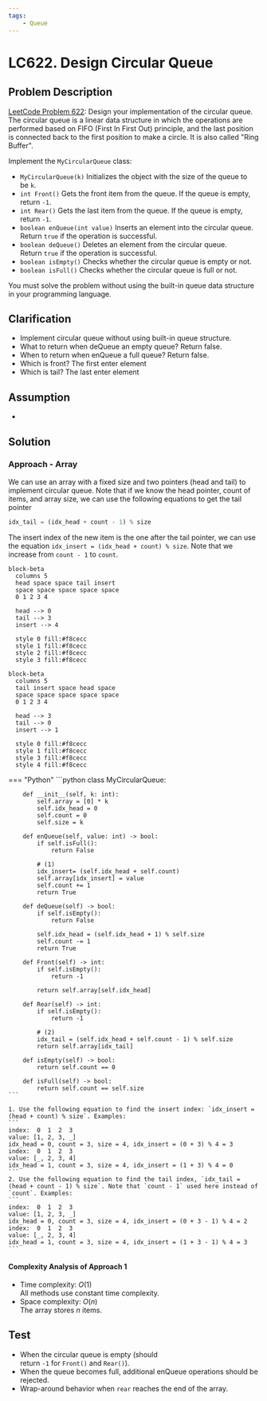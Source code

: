 ```yaml
---
tags:
    - Queue
---
```


# LC622. Design Circular Queue

## Problem Description

[LeetCode Problem 622](https://leetcode.com/problems/design-circular-queue/): Design
your implementation of the circular queue. The circular queue is a linear data structure
in which the operations are performed based on FIFO (First In First Out) principle, and
the last position is connected back to the first position to make a circle. It is also
called "Ring Buffer".

Implement the `MyCircularQueue` class:

- `MyCircularQueue(k)` Initializes the object with the size of the queue to be `k`.
- `int Front()` Gets the front item from the queue. If the queue is empty, return `-1`.
- `int Rear()` Gets the last item from the queue. If the queue is empty, return `-1`.
- `boolean enQueue(int value)` Inserts an element into the circular queue. Return `true`
if the operation is successful.
- `boolean deQueue()` Deletes an element from the circular queue. Return `true` if the
operation is successful.
- `boolean isEmpty()` Checks whether the circular queue is empty or not.
- `boolean isFull()` Checks whether the circular queue is full or not.

You must solve the problem without using the built-in queue data structure in your
programming language.

## Clarification

- Implement circular queue without using built-in queue structure.
- What to return when deQueue an empty queue? Return false.
- When to return when enQueue a full queue? Return false.
- Which is front? The first enter element
- Which is tail? The last enter element

## Assumption

-

## Solution

### Approach - Array

We can use an array with a fixed size and two pointers (head and tail) to implement
circular queue. Note that if we know the head pointer, count of items, and array size,
we can use the following equations to get the tail pointer

```python
idx_tail = (idx_head + count - 1) % size
```

The insert index of the new item is the one after the tail pointer, we can use the
equation `idx_insert = (idx_head + count) % size`. Note that
we increase from `count - 1` to `count`.

```mermaid
block-beta
  columns 5
  head space space tail insert
  space space space space space
  0 1 2 3 4

  head --> 0
  tail --> 3
  insert --> 4

  style 0 fill:#f8cecc
  style 1 fill:#f8cecc
  style 2 fill:#f8cecc
  style 3 fill:#f8cecc
```

```mermaid
block-beta
  columns 5
  tail insert space head space
  space space space space space
  0 1 2 3 4

  head --> 3
  tail --> 0
  insert --> 1

  style 0 fill:#f8cecc
  style 1 fill:#f8cecc
  style 3 fill:#f8cecc
  style 4 fill:#f8cecc
```

=== "Python"
    ```python
    class MyCircularQueue:

        def __init__(self, k: int):
            self.array = [0] * k
            self.idx_head = 0
            self.count = 0
            self.size = k

        def enQueue(self, value: int) -> bool:
            if self.isFull():
                return False

            # (1)
            idx_insert= (self.idx_head + self.count)
            self.array[idx_insert] = value
            self.count += 1
            return True

        def deQueue(self) -> bool:
            if self.isEmpty():
                return False

            self.idx_head = (self.idx_head + 1) % self.size
            self.count -= 1
            return True

        def Front(self) -> int:
            if self.isEmpty():
                return -1

            return self.array[self.idx_head]

        def Rear(self) -> int:
            if self.isEmpty():
                return -1

            # (2)
            idx_tail = (self.idx_head + self.count - 1) % self.size
            return self.array[idx_tail]

        def isEmpty(self) -> bool:
            return self.count == 0

        def isFull(self) -> bool:
            return self.count == self.size
    ```

    1. Use the following equation to find the insert index: `idx_insert = (head + count) % size`. Examples:
    ```
    index:  0  1  2  3
    value: [1, 2, 3, _]
    idx_head = 0, count = 3, size = 4, idx_insert = (0 + 3) % 4 = 3
    index:  0  1  2  3
    value: [_, 2, 3, 4]
    idx_head = 1, count = 3, size = 4, idx_insert = (1 + 3) % 4 = 0
    ```
    2. Use the following equation to find the tail index, `idx_tail = (head + count - 1) % size`. Note that `count - 1` used here instead of `count`. Examples:
    ```
    index:  0  1  2  3
    value: [1, 2, 3, _]
    idx_head = 0, count = 3, size = 4, idx_insert = (0 + 3 - 1) % 4 = 2
    index:  0  1  2  3
    value: [_, 2, 3, 4]
    idx_head = 1, count = 3, size = 4, idx_insert = (1 + 3 - 1) % 4 = 3
    ```

#### Complexity Analysis of Approach 1

- Time complexity: $O(1)$  
    All methods use constant time complexity.
- Space complexity: $O(n)$  
    The array stores $n$ items.

## Test

- When the circular queue is empty (should return `-1` for `Front()` and `Rear()`).
- When the queue becomes full, additional enQueue operations should be rejected.
- Wrap-around behavior when `rear` reaches the end of the array.
